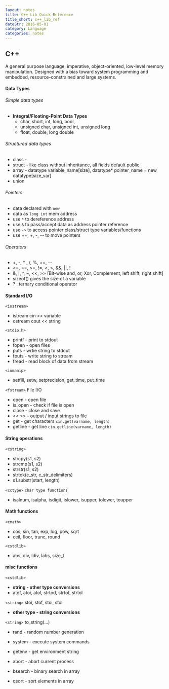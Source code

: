 ```yaml
---
layout: notes
title: C++ Lib Quick Reference
title_short: c++_lib_ref
dateStr: 2016-05-01
category: Language
categories: notes
---
```

## C++

A general purpose language, imperative, object-oriented, low-level memory manipulation.
Designed with a bias toward system programming and embedded, resource-constrained and large systems.

#### Data Types

###### Simple data types

- **Integral/Floating-Point Data Types**
  - char, short, int, long, bool,
  - unsigned char, unsigned int, unsigned long
  - float, double, long double

###### Structured data types

- class -
- struct - like class without inheritance, all fields default public
- array - datatype variable_name[size], datatype* pointer_name = new datatype[size_var]
- union

###### Pointers

- data declared with `new`
- data as `long int` mem address
- use `*` to dereference address
- use `&` to pass/accept data as address pointer reference
- use `->` to access pointer class/struct type variables/functions
- use ++, +, -, -- to move pointers

###### Operators

- +, -, * , /, %, ++, --
- <=, ==, >=, !=, <, >, &&, ||, !
- &, |, ^, ~, <<, >> [Bit-wise and, or, Xor, Complement, left shift, right shift]
- sizeof() gives the size of a variable
- ? : ternary conditional operator

#### Standard I/O

`<iostream>`
- istream cin >> variable
- ostream cout << string

`<stdio.h>`
- printf - print to stdout
- fopen - open files
- puts - wrtie string to stdout
- fputs - write string to stream
- fread - read block of data from stream

`<iomanip>`
- setfill, setw, setprecision, get_time, put_time

`<fstream>` File I/O
- open - open file
- is_open - check if file is open
- close - close and save
- << >> - output / input strings to file
- get - get characters `cin.get(varname, length)`
- getline - get line `cin.getline(varname, length)`

#### String operations

`<cstring>`
- strcpy(s1, s2)
- strcmp(s1, s2)
- strstr(s1, s2)
- strtok(c_str, c_str_delimiters)
- s1.substr(start, length)

`<cctype>` `char type functions`
- isalnum, isalpha, isdigit, islower, isupper, tolower, toupper

#### Math functions

`<cmath>`
- cos, sin, tan, exp, log, pow, sqrt
- ceil, floor, trunc, round

`<cstdlib>`
- abs, div, ldiv, labs, size_t

#### misc functions

`<cstdlib>`
- **string - other type conversions**
- atof, atoi, atol, strtod, strtof, strtol

`<string>` stoi, stof, stoi, stol

- **other type - string conversions**

`<string>` to_string(...)

- rand - random number generation
- system - execute system commands
- getenv - get environment string
- abort - abort current process

- bsearch - binary search in array
- qsort - sort elements in array
